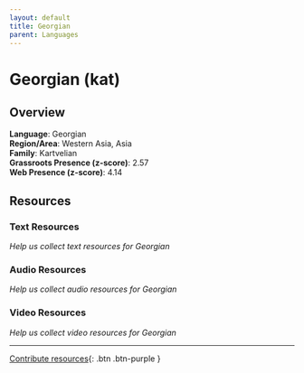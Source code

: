 ```yaml
---
layout: default
title: Georgian
parent: Languages
---
```


# Georgian (kat)

## Overview

**Language**: Georgian  
**Region/Area**: Western Asia, Asia  
**Family**: Kartvelian  
**Grassroots Presence (z-score)**: 2.57  
**Web Presence (z-score)**: 4.14  

## Resources

### Text Resources
*Help us collect text resources for Georgian*

### Audio Resources
*Help us collect audio resources for Georgian*

### Video Resources
*Help us collect video resources for Georgian*

---

[Contribute resources](https://forms.office.com/e/1SfLJx3u1r){: .btn .btn-purple }
